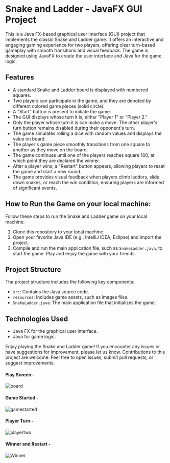 # Snake and Ladder - JavaFX GUI Project

This is a Java FX-based graphical user interface (GUI) project that implements the classic Snake and Ladder game. It offers an interactive and engaging gaming experience for two players, offering clear turn-based gameplay with smooth transitions and visual feedback. The game is designed using JavaFX to create the user interface and Java for the game logic.

## Features

- A standard Snake and Ladder board is displayed with numbered squares.
- Two players can participate in the game, and they are denoted by different colored game pieces (solid circle).
- A "Start" button is present to initiate the game.
- The GUI displays whose turn it is, either "Player 1" or "Player 2."
- Only the player whose turn it is can make a move. The other player's turn button remains disabled during their opponent's turn.
- The game simulates rolling a dice with random values and displays the value on board.
- The player's game piece smoothly transitions from one square to another as they move on the board.
- The game continues until one of the players reaches square 100, at which point they are declared the winner.
- After a player wins, a "Restart" button appears, allowing players to reset the game and start a new round.
- The game provides visual feedback when players climb ladders, slide down snakes, or reach the win condition, ensuring players are informed of significant events.

## How to Run the Game on your local machine:

Follow these steps to run the Snake and Ladder game on your local machine:
1. Clone this repository to your local machine.
2. Open your favorite Java IDE (e.g., IntelliJ IDEA, Eclipse) and import the project. 
3. Compile and run the main application file, such as `SnakeLadder.java`, to start the game.
Play and enjoy the game with your friends.

## Project Structure

The project structure includes the following key components:
- `src`: Contains the Java source code.
- `resources`: Includes game assets, such as images files.
- `SnakeLadder.java`: The main application file that initializes the game.

## Technologies Used

- Java FX for the graphical user interface.
- Java for game logic.

Enjoy playing the Snake and Ladder game! If you encounter any issues or have suggestions for improvement, please let us know.
Contributions to this project are welcome. Feel free to open issues, submit pull requests, or suggest improvements.

#### Play Screen - ####
![board](https://github.com/jangir02vishal/SnakeLadder_Java/assets/136950731/b14227bb-99fd-48e1-b3f2-691436f12481)

#### Game Started - ####
![gamestarted](https://github.com/jangir02vishal/SnakeLadder_Java/assets/136950731/8ff6d985-2da6-4a9a-a8b2-d6b882bea4df)

#### Player Turn - ####
![playertwo](https://github.com/jangir02vishal/SnakeLadder_Java/assets/136950731/9994d5ab-bc3d-4c0c-8095-54adf5de4366)

#### Winner and Restart - ####
![Winner](https://github.com/jangir02vishal/SnakeLadder_Java/assets/136950731/72285a47-36ad-4248-8e73-a4e3b7811304)
